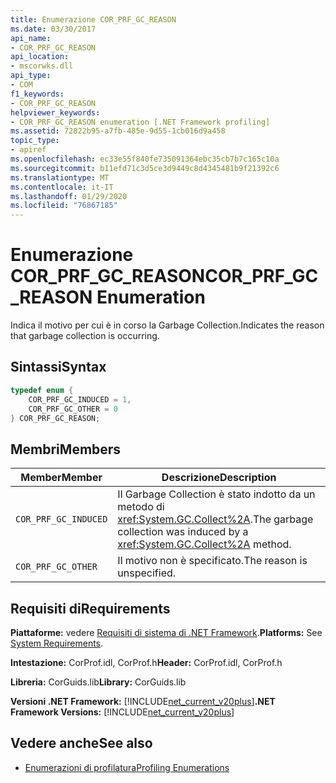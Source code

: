 ```yaml
---
title: Enumerazione COR_PRF_GC_REASON
ms.date: 03/30/2017
api_name:
- COR_PRF_GC_REASON
api_location:
- mscorwks.dll
api_type:
- COM
f1_keywords:
- COR_PRF_GC_REASON
helpviewer_keywords:
- COR_PRF_GC_REASON enumeration [.NET Framework profiling]
ms.assetid: 72822b95-a7fb-485e-9d55-1cb016d9a458
topic_type:
- apiref
ms.openlocfilehash: ec33e55f840fe735091364ebc35cb7b7c165c10a
ms.sourcegitcommit: b11efd71c3d5ce3d9449c8d4345481b9f21392c6
ms.translationtype: MT
ms.contentlocale: it-IT
ms.lasthandoff: 01/29/2020
ms.locfileid: "76867185"
---
```

# <a name="cor_prf_gc_reason-enumeration"></a><span data-ttu-id="16624-102">Enumerazione COR_PRF_GC_REASON</span><span class="sxs-lookup"><span data-stu-id="16624-102">COR_PRF_GC_REASON Enumeration</span></span>
<span data-ttu-id="16624-103">Indica il motivo per cui è in corso la Garbage Collection.</span><span class="sxs-lookup"><span data-stu-id="16624-103">Indicates the reason that garbage collection is occurring.</span></span>  
  
## <a name="syntax"></a><span data-ttu-id="16624-104">Sintassi</span><span class="sxs-lookup"><span data-stu-id="16624-104">Syntax</span></span>  
  
```cpp  
typedef enum {  
    COR_PRF_GC_INDUCED = 1,  
    COR_PRF_GC_OTHER = 0  
} COR_PRF_GC_REASON;  
```  
  
## <a name="members"></a><span data-ttu-id="16624-105">Membri</span><span class="sxs-lookup"><span data-stu-id="16624-105">Members</span></span>  
  
|<span data-ttu-id="16624-106">Member</span><span class="sxs-lookup"><span data-stu-id="16624-106">Member</span></span>|<span data-ttu-id="16624-107">Descrizione</span><span class="sxs-lookup"><span data-stu-id="16624-107">Description</span></span>|  
|------------|-----------------|  
|`COR_PRF_GC_INDUCED`|<span data-ttu-id="16624-108">Il Garbage Collection è stato indotto da un metodo di <xref:System.GC.Collect%2A>.</span><span class="sxs-lookup"><span data-stu-id="16624-108">The garbage collection was induced by a <xref:System.GC.Collect%2A> method.</span></span>|  
|`COR_PRF_GC_OTHER`|<span data-ttu-id="16624-109">Il motivo non è specificato.</span><span class="sxs-lookup"><span data-stu-id="16624-109">The reason is unspecified.</span></span>|  
  
## <a name="requirements"></a><span data-ttu-id="16624-110">Requisiti di</span><span class="sxs-lookup"><span data-stu-id="16624-110">Requirements</span></span>  
 <span data-ttu-id="16624-111">**Piattaforme:** vedere [Requisiti di sistema di .NET Framework](../../../../docs/framework/get-started/system-requirements.md).</span><span class="sxs-lookup"><span data-stu-id="16624-111">**Platforms:** See [System Requirements](../../../../docs/framework/get-started/system-requirements.md).</span></span>  
  
 <span data-ttu-id="16624-112">**Intestazione:** CorProf.idl, CorProf.h</span><span class="sxs-lookup"><span data-stu-id="16624-112">**Header:** CorProf.idl, CorProf.h</span></span>  
  
 <span data-ttu-id="16624-113">**Libreria:** CorGuids.lib</span><span class="sxs-lookup"><span data-stu-id="16624-113">**Library:** CorGuids.lib</span></span>  
  
 <span data-ttu-id="16624-114">**Versioni .NET Framework:** [!INCLUDE[net_current_v20plus](../../../../includes/net-current-v20plus-md.md)]</span><span class="sxs-lookup"><span data-stu-id="16624-114">**.NET Framework Versions:** [!INCLUDE[net_current_v20plus](../../../../includes/net-current-v20plus-md.md)]</span></span>  
  
## <a name="see-also"></a><span data-ttu-id="16624-115">Vedere anche</span><span class="sxs-lookup"><span data-stu-id="16624-115">See also</span></span>

- [<span data-ttu-id="16624-116">Enumerazioni di profilatura</span><span class="sxs-lookup"><span data-stu-id="16624-116">Profiling Enumerations</span></span>](profiling-enumerations.md)
